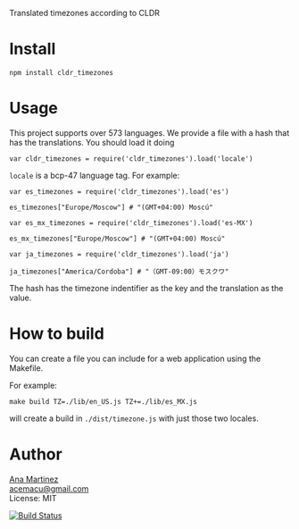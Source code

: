 Translated timezones according to CLDR

Install
=======

    npm install cldr_timezones

Usage
=====

This project supports over 573 languages.
We provide a file with a hash that has the translations.
You should load it doing

    var cldr_timezones = require('cldr_timezones').load('locale')

```locale``` is a bcp-47 language tag. For example:

    var es_timezones = require('cldr_timezones').load('es')

    es_timezones["Europe/Moscow"] # "(GMT+04:00) Moscú"
    
    var es_mx_timezones = require('cldr_timezones').load('es-MX')
    
    es_mx_timezones["Europe/Moscow"] # "(GMT+04:00) Moscú"

    var ja_timezones = require('cldr_timezones').load('ja')
    
    ja_timezones["America/Cordoba"] # "（GMT-09:00）モスクワ"

The hash has the timezone indentifier as the key and the translation as the value.    

How to build
======

You can create a file you can include for a web application using the Makefile.

For example:

    make build TZ=./lib/en_US.js TZ+=./lib/es_MX.js

will create a build in `./dist/timezone.js` with just those two locales.


Author
======
[Ana Martinez](https://github.com/anamartinez)<br/>
acemacu@gmail.com<br/>
License: MIT<br/>

[![Build Status](https://travis-ci.org/anamartinez/npm-cldr-timezones.png?branch=master)](https://travis-ci.org/anamartinez/npm-cldr-timezones)
